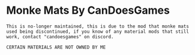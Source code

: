 # Monke Mats By CanDoesGames  

`This is no-longer maintained, this is due to the mod that monke mats used being discontinued, if you know of any material mods that still work, contact "candoesgames" on discord.`

`CERTAIN MATERIALS ARE NOT OWNED BY ME`
